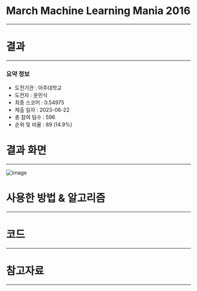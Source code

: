 # March Machine Learning Mania 2016
-----------------------------------
# 결과
-----------------------------------
### 요약 정보
  * 도전기관 : 아주대학교
  * 도전자 : 윤민식
  * 최종 스코어 : 0.54975
  * 제출 일자 : 2023-06-22
  * 총 참여 팀수 : 596
  * 순위 및 비율 : 89 (14.9%)
# 결과 화면
-----------------------------------
![image](https://github.com/yms0606/SecuLayer/assets/29352791/bc721350-c534-434f-a0ba-dc4aed599db9)
# 사용한 방법 & 알고리즘
----------------------------------
# 코드
----------------------------------
# 참고자료
----------------------------------
